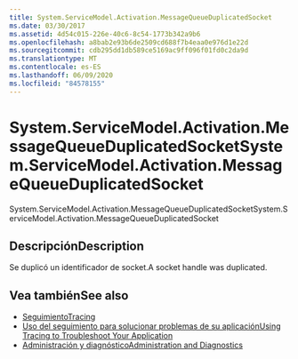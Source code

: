 ```yaml
---
title: System.ServiceModel.Activation.MessageQueueDuplicatedSocket
ms.date: 03/30/2017
ms.assetid: 4d54c015-226e-40c6-8c54-1773b342a9b6
ms.openlocfilehash: a8bab2e93b6de2509cd688f7b4eaa0e976d1e22d
ms.sourcegitcommit: cdb295dd1db589ce5169ac9ff096f01fd0c2da9d
ms.translationtype: MT
ms.contentlocale: es-ES
ms.lasthandoff: 06/09/2020
ms.locfileid: "84578155"
---
```

# <a name="systemservicemodelactivationmessagequeueduplicatedsocket"></a><span data-ttu-id="09d53-102">System.ServiceModel.Activation.MessageQueueDuplicatedSocket</span><span class="sxs-lookup"><span data-stu-id="09d53-102">System.ServiceModel.Activation.MessageQueueDuplicatedSocket</span></span>
<span data-ttu-id="09d53-103">System.ServiceModel.Activation.MessageQueueDuplicatedSocket</span><span class="sxs-lookup"><span data-stu-id="09d53-103">System.ServiceModel.Activation.MessageQueueDuplicatedSocket</span></span>  
  
## <a name="description"></a><span data-ttu-id="09d53-104">Descripción</span><span class="sxs-lookup"><span data-stu-id="09d53-104">Description</span></span>  
 <span data-ttu-id="09d53-105">Se duplicó un identificador de socket.</span><span class="sxs-lookup"><span data-stu-id="09d53-105">A socket handle was duplicated.</span></span>  
  
## <a name="see-also"></a><span data-ttu-id="09d53-106">Vea también</span><span class="sxs-lookup"><span data-stu-id="09d53-106">See also</span></span>

- [<span data-ttu-id="09d53-107">Seguimiento</span><span class="sxs-lookup"><span data-stu-id="09d53-107">Tracing</span></span>](index.md)
- [<span data-ttu-id="09d53-108">Uso del seguimiento para solucionar problemas de su aplicación</span><span class="sxs-lookup"><span data-stu-id="09d53-108">Using Tracing to Troubleshoot Your Application</span></span>](using-tracing-to-troubleshoot-your-application.md)
- [<span data-ttu-id="09d53-109">Administración y diagnóstico</span><span class="sxs-lookup"><span data-stu-id="09d53-109">Administration and Diagnostics</span></span>](../index.md)
